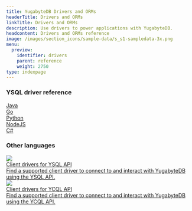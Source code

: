 ```yaml
---
title: YugabyteDB Drivers and ORMs
headerTitle: Drivers and ORMs
linkTitle: Drivers and ORMs
description: Use drivers to power applications with YugabyteDB.
headcontent: Drivers and ORMs reference
image: /images/section_icons/sample-data/s_s1-sampledata-3x.png
menu:
  preview:
    identifier: drivers
    parent: reference
    weight: 2750
type: indexpage
---
```


### YSQL driver reference

<div class="row">

  <div class="col-6 col-lg-4 col-xl-3">
    <a class="section-link icon-offset" href="java/yugabyte-jdbc-reference/">
      <div class="head">
        <div class="icon">
          <i class="fa-brands fa-java"></i>
        </div>
        <div class="title">Java</div>
      </div>
    </a>
  </div>

  <div class="col-6 col-lg-4 col-xl-3">
    <a class="section-link icon-offset" href="go/yb-pgx-reference/">
      <div class="head">
        <div class="icon">
          <i class="fa-brands fa-golang"></i>
        </div>
        <div class="title">Go</div>
      </div>
    </a>
  </div>

  <div class="col-6 col-lg-4 col-xl-3">
    <a class="section-link icon-offset" href="python/yugabyte-psycopg2-reference/">
      <div class="head">
        <div class="icon">
          <i class="fa-brands fa-python"></i>
        </div>
        <div class="title">Python</div>
      </div>
    </a>
  </div>

  <div class="col-6 col-lg-4 col-xl-3">
    <a class="section-link icon-offset" href="nodejs/yugabyte-pg-reference/">
      <div class="head">
        <div class="icon">
          <i class="fa-brands fa-node-js"></i>
        </div>
        <div class="title">NodeJS</div>
      </div>
    </a>
  </div>

  <div class="col-6 col-lg-4 col-xl-3">
    <a class="section-link icon-offset" href="csharp/postgres-npgsql-reference/">
      <div class="head">
        <div class="icon">
          <i class="icon-csharp"></i>
        </div>
        <div class="title">C#</div>
      </div>
    </a>
  </div>
</div>

### Other languages

<div class="row">

  <div class="col-12 col-md-6 col-lg-12 col-xl-6">
    <a class="section-link icon-offset" href="ysql-client-drivers/">
      <div class="head">
        <img class="icon" src="/images/section_icons/api/ysql.png" aria-hidden="true" />
        <div class="title">Client drivers for YSQL API</div>
      </div>
      <div class="body">
        Find a supported client driver to connect to and interact with YugabyteDB using the YSQL API.
      </div>
    </a>
  </div>

  <div class="col-12 col-md-6 col-lg-12 col-xl-6">
    <a class="section-link icon-offset" href="ycql-client-drivers/">
      <div class="head">
        <img class="icon" src="/images/section_icons/api/ycql.png" aria-hidden="true" />
        <div class="title">Client drivers for YCQL API</div>
      </div>
      <div class="body">
        Find a supported client driver to connect to and interact with YugabyteDB using the YCQL API.
      </div>
    </a>
  </div>

</div>
